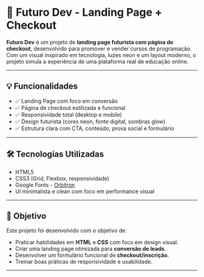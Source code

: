 # 🚀 Futuro Dev - Landing Page + Checkout

**Futuro Dev** é um projeto de **landing page futurista com página de checkout**, desenvolvido para promover e vender cursos de programação. Com um visual inspirado em tecnologia, luzes neon e um layout moderno, o projeto simula a experiência de uma plataforma real de educação online.

---

## 💡 Funcionalidades

- ✅ Landing Page com foco em conversão
- ✅ Página de checkout estilizada e funcional
- ✅ Responsividade total (desktop e mobile)
- ✅ Design futurista (cores neon, fonte digital, sombras glow)
- ✅ Estrutura clara com CTA, conteúdo, prova social e formulário

---

## 🛠️ Tecnologias Utilizadas

- HTML5
- CSS3 (Grid, Flexbox, responsividade)
- Google Fonts - [Orbitron](https://fonts.google.com/specimen/Orbitron)
- UI minimalista e clean com foco em performance visual

---

## 🎯 Objetivo

Este projeto foi desenvolvido com o objetivo de:

- Praticar habilidades em **HTML** e **CSS** com foco em design visual.
- Criar uma landing page otimizada para **conversão de leads**.
- Desenvolver um formulário funcional de **checkout/inscrição**.
- Treinar boas práticas de responsividade e usabilidade.

---
